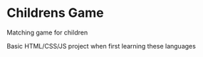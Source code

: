 # Childrens Game
Matching game for children

Basic HTML/CSS/JS project when first learning these languages
